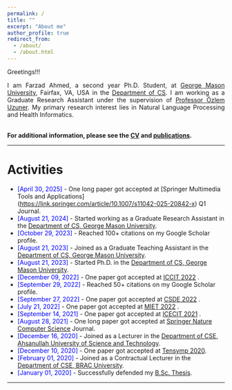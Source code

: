 ```yaml
---
permalink: /
title: ""
excerpt: "About me"
author_profile: true
redirect_from: 
  - /about/
  - /about.html
---
```


Greetings!!!

<div style="text-align: justify"> 

I am Farzad Ahmed, a second year Ph.D. Student, at <a href="https://www.gmu.edu/">George Mason University</a>, Fairfax, VA, USA in the <a href="https://cs.gmu.edu/">Department of CS</a>. I am working as a Graduate Research Assistant under the supervision of <a href="https://volgenau.gmu.edu/profiles/ouzuner">Professor Özlem Uzuner</a>. My primary research interest lies in Natural Language Processing and Health Informatics.<br /><br /></div>

**For additional information, please see the [CV](https://Farzad-1996.github.io/cv/) and [publications](https://Farzad-1996.github.io/publications/).**

-----------


# Activities 
* <span style="color:Blue"> [April 30, 2025] </span> - One long paper got accepted at [Springer Multimedia Tools and Applications] (https://link.springer.com/article/10.1007/s11042-025-20842-x) Q1 Journal.
* <span style="color:Blue"> [August 21, 2024] </span> - Started working as a Graduate Research Assistant in the [Department of CS, George Mason University](https://www.gmu.edu/).
* <span style="color:Blue"> [October 29, 2023] </span> - Reached 100+ citations on my Google Scholar profile. 
* <span style="color:Blue"> [August 21, 2023] </span> - Joined as a Graduate Teaching Assistant in the [Department of CS, George Mason University](https://www.gmu.edu/).
* <span style="color:Blue"> [August 21, 2023] </span> - Started Ph.D. in the [Department of CS, George Mason University](https://www.gmu.edu/).
* <span style="color:Blue"> [December 09, 2022] </span> - One paper got accepted at [ICCIT 2022](https://iccit.org.bd/2022/) .
* <span style="color:Blue"> [September 29, 2022] </span> - Reached 50+ citations on my Google Scholar profile. 
* <span style="color:Blue"> [September 27, 2022] </span> - One paper got accepted at [CSDE 2022](https://ieee-csde.org/csde2022) .
* <span style="color:Blue"> [July 21, 2022] </span> - One paper got accepted at [MIET 2022](https://confmiet.org/) .
* <span style="color:Blue"> [September 14, 2021] </span> - One paper got accepted at [ICECIT 2021](https://conference.ku.ac.bd/ICECIT/2021/) .
* <span style="color:Blue"> [August 28, 2021] </span> - One long paper got accepted at [Springer Nature Computer Science](https://link.springer.com/article/10.1007/s42979-021-00823-1) Journal.
* <span style="color:Blue"> [December 16, 2020] </span> - Joined as a Lecturer in the [Department of CSE, Ahsanullah University of Science and Technology](http://aust.edu/).
* <span style="color:Blue"> [December 10, 2020] </span> - One paper got accepted at [Tensymp 2020](http://tensymp2020.com/).
* <span style="color:Blue"> [February 01, 2020] </span> - Joined as a Contractual Lecturer in the [Department of CSE, BRAC University](https://www.bracu.ac.bd/).
* <span style="color:Blue"> [January 01, 2020]  </span> - Successfully defended my [B.Sc. Thesis](https://Farzad-1996.github.io/files/Farzad_B.Sc._Thesis.pdf). 

<script type="text/javascript" src="//rf.revolvermaps.com/0/0/8.js?i=52vxgbx02tg&amp;m=0&amp;c=ff0000&amp;cr1=ffffff&amp;f=arial&amp;l=33" async="async"></script>

-----------



